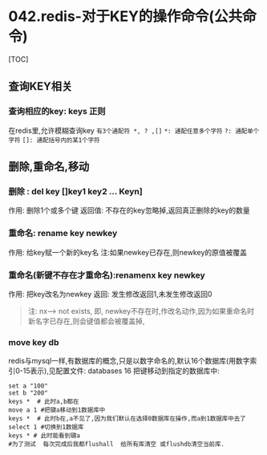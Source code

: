 # 042.redis-对于KEY的操作命令(公共命令)
[TOC]

## 查询KEY相关
### 查询相应的key: keys 正则
在redis里,允许模糊查询key
`有3个通配符 *, ? ,[]`
`*: 通配任意多个字符`
`?: 通配单个字符`
`[]: 通配括号内的某1个字符`




## 删除,重命名,移动
### 删除 : del key []key1 key2 ... Keyn]
作用: 删除1个或多个键
返回值: 不存在的key忽略掉,返回真正删除的key的数量

### 重命名: rename key newkey
作用: 给key赋一个新的key名
注:如果newkey已存在,则newkey的原值被覆盖

### 重命名(新键不存在才重命名):renamenx key newkey  
作用: 把key改名为newkey
返回: 发生修改返回1,未发生修改返回0
>注: nx--> not exists, 即, newkey不存在时,作改名动作,因为如果重命名时新名字已存在,则会键值都会被覆盖掉,

### move key db
redis与mysql一样,有数据库的概念,只是以数字命名的,默认16个数据库(用数字索引0-15表示),见配置文件: databases 16
把键移动到指定的数据库中:
```shell
set a "100"
set b "200"
keys *  # 此时a,b都在
move a 1 #把键a移动到1数据库中
keys *  # 此时b在,a不见了,因为我们默认在选择0数据库在操作,而a到1数据库中去了
select 1 #切换到1数据库
keys * # 此时能看到键a
#为了测试  每次完成后我都flushall  给所有库清空 或flushdb清空当前库.
```

